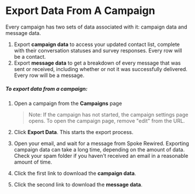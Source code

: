 # Export Data From A Campaign

Every campaign has two sets of data associated with it: campaign
data and message data.

1. Export
   **campaign data** to access your updated contact list, complete with their
   conversation statuses and survey responses. Every row will be
   a contact.
2. Export **message data** to get a breakdown of every message that was sent or received,
   including whether or not it was successfully delivered. Every
   row will be a message.

##### *To export data from a campaign:*

1. Open a campaign from the **Campaigns** page  
      
   > Note: If the campaign has not started, the campaign
   > settings page opens. To open the campaign page, remove
   > "edit" from the URL.
2. Click **Export Data**. This starts the export
   process.
3. Open your email, and wait for a message from Spoke Rewired.
   Exporting campaign data can take a long time, depending on
   the amount of data. Check your spam folder if you haven't
   received an email in a reasonable amount of time.
4. Click the first link to download the **campaign data**.
5. Click the second link to download the **message data**.

 